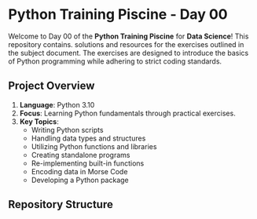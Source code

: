 # Python Training Piscine - Day 00

Welcome to Day 00 of the **Python Training Piscine** for **Data Science**! This repository contains.
solutions and resources for the exercises outlined in the subject document. The exercises are
designed to introduce the basics of Python programming while adhering to strict coding standards.

## Project Overview
1. **Language**: Python 3.10
2. **Focus**: Learning Python fundamentals through practical exercises.
3. **Key Topics**:
   - Writing Python scripts
   - Handling data types and structures
   - Utilizing Python functions and libraries
   - Creating standalone programs
   - Re-implementing built-in functions
   - Encoding data in Morse Code
   - Developing a Python package

## Repository Structure

